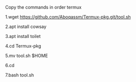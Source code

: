 Copy the commands in order termux

1.wget https://github.com/Aboqassm/Termux-pkg.git/tool.sh

2.apt install cowsay

3.apt install toilet

4.cd Termux-pkg

5.mv tool.sh $HOME

6.cd

7.bash tool.sh
